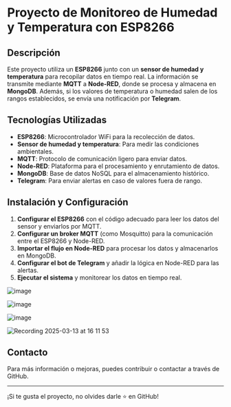 # Proyecto de Monitoreo de Humedad y Temperatura con ESP8266

## Descripción
Este proyecto utiliza un **ESP8266** junto con un **sensor de humedad y temperatura** para recopilar datos en tiempo real. La información se transmite mediante **MQTT** a **Node-RED**, donde se procesa y almacena en **MongoDB**. Además, si los valores de temperatura o humedad salen de los rangos establecidos, se envía una notificación por **Telegram**.

## Tecnologías Utilizadas
- **ESP8266**: Microcontrolador WiFi para la recolección de datos.
- **Sensor de humedad y temperatura**: Para medir las condiciones ambientales.
- **MQTT**: Protocolo de comunicación ligero para enviar datos.
- **Node-RED**: Plataforma para el procesamiento y enrutamiento de datos.
- **MongoDB**: Base de datos NoSQL para el almacenamiento histórico.
- **Telegram**: Para enviar alertas en caso de valores fuera de rango.

## Instalación y Configuración
1. **Configurar el ESP8266** con el código adecuado para leer los datos del sensor y enviarlos por MQTT.
2. **Configurar un broker MQTT** (como Mosquitto) para la comunicación entre el ESP8266 y Node-RED.
3. **Importar el flujo en Node-RED** para procesar los datos y almacenarlos en MongoDB.
4. **Configurar el bot de Telegram** y añadir la lógica en Node-RED para las alertas.
5. **Ejecutar el sistema** y monitorear los datos en tiempo real.




![image](https://github.com/user-attachments/assets/0dfdc5bf-1358-4e80-8f51-62d52e3a7908)


![image](https://github.com/user-attachments/assets/fbf2cee7-082c-420b-9c4f-647a3865def8)


![image](https://github.com/user-attachments/assets/bb79e92f-d495-4ffe-8eb3-8e929e91f368)

![Recording 2025-03-13 at 16 11 53](https://github.com/user-attachments/assets/1f9686d7-f2dd-4663-8b4d-b0be9d4f4708)

## Contacto
Para más información o mejoras, puedes contribuir o contactar a través de GitHub.

---
¡Si te gusta el proyecto, no olvides darle ⭐ en GitHub!


